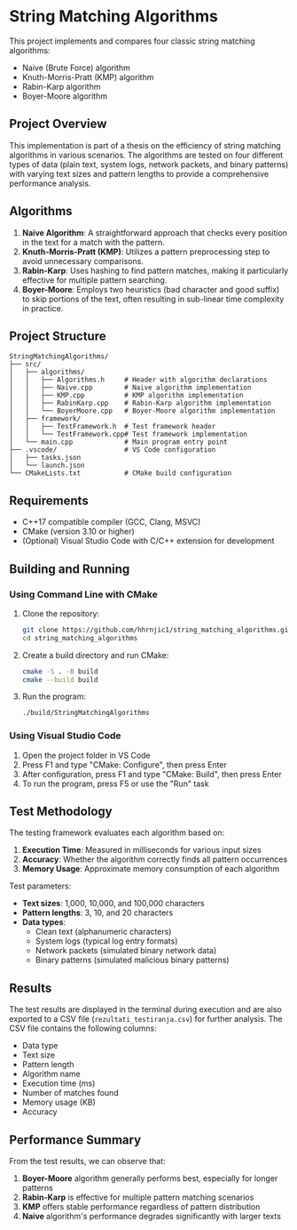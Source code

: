 # String Matching Algorithms

This project implements and compares four classic string matching algorithms:
- Naive (Brute Force) algorithm
- Knuth-Morris-Pratt (KMP) algorithm
- Rabin-Karp algorithm
- Boyer-Moore algorithm

## Project Overview

This implementation is part of a thesis on the efficiency of string matching algorithms in various scenarios. The algorithms are tested on four different types of data (plain text, system logs, network packets, and binary patterns) with varying text sizes and pattern lengths to provide a comprehensive performance analysis.

## Algorithms

1. **Naive Algorithm**: A straightforward approach that checks every position in the text for a match with the pattern.
2. **Knuth-Morris-Pratt (KMP)**: Utilizes a pattern preprocessing step to avoid unnecessary comparisons.
3. **Rabin-Karp**: Uses hashing to find pattern matches, making it particularly effective for multiple pattern searching.
4. **Boyer-Moore**: Employs two heuristics (bad character and good suffix) to skip portions of the text, often resulting in sub-linear time complexity in practice.

## Project Structure

```
StringMatchingAlgorithms/
├── src/
│   ├── algorithms/
│   │   ├── Algorithms.h     # Header with algorithm declarations
│   │   ├── Naive.cpp        # Naive algorithm implementation
│   │   ├── KMP.cpp          # KMP algorithm implementation
│   │   ├── RabinKarp.cpp    # Rabin-Karp algorithm implementation
│   │   └── BoyerMoore.cpp   # Boyer-Moore algorithm implementation
│   ├── framework/
│   │   ├── TestFramework.h  # Test framework header
│   │   └── TestFramework.cpp# Test framework implementation
│   └── main.cpp             # Main program entry point
├── .vscode/                 # VS Code configuration
│   ├── tasks.json
│   └── launch.json
└── CMakeLists.txt           # CMake build configuration
```

## Requirements

- C++17 compatible compiler (GCC, Clang, MSVC)
- CMake (version 3.10 or higher)
- (Optional) Visual Studio Code with C/C++ extension for development

## Building and Running

### Using Command Line with CMake

1. Clone the repository:
   ```bash
   git clone https://github.com/hhrnjic1/string_matching_algorithms.git
   cd string_matching_algorithms
   ```

2. Create a build directory and run CMake:
   ```bash
   cmake -S . -B build
   cmake --build build
   ```

3. Run the program:
   ```bash
   ./build/StringMatchingAlgorithms
   ```

### Using Visual Studio Code

1. Open the project folder in VS Code
2. Press F1 and type "CMake: Configure", then press Enter
3. After configuration, press F1 and type "CMake: Build", then press Enter
4. To run the program, press F5 or use the "Run" task

## Test Methodology

The testing framework evaluates each algorithm based on:

1. **Execution Time**: Measured in milliseconds for various input sizes
2. **Accuracy**: Whether the algorithm correctly finds all pattern occurrences
3. **Memory Usage**: Approximate memory consumption of each algorithm

Test parameters:
- **Text sizes**: 1,000, 10,000, and 100,000 characters
- **Pattern lengths**: 3, 10, and 20 characters
- **Data types**:
  - Clean text (alphanumeric characters)
  - System logs (typical log entry formats)
  - Network packets (simulated binary network data)
  - Binary patterns (simulated malicious binary patterns)

## Results

The test results are displayed in the terminal during execution and are also exported to a CSV file (`rezultati_testiranja.csv`) for further analysis. The CSV file contains the following columns:
- Data type
- Text size
- Pattern length
- Algorithm name
- Execution time (ms)
- Number of matches found
- Memory usage (KB)
- Accuracy

## Performance Summary

From the test results, we can observe that:

1. **Boyer-Moore** algorithm generally performs best, especially for longer patterns
2. **Rabin-Karp** is effective for multiple pattern matching scenarios
3. **KMP** offers stable performance regardless of pattern distribution
4. **Naive** algorithm's performance degrades significantly with larger texts

